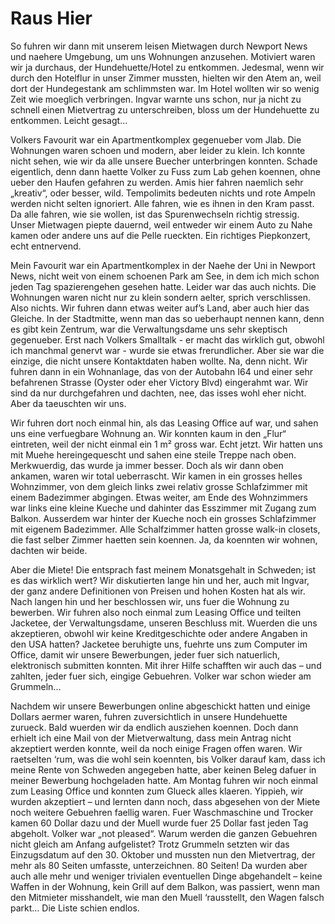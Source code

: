 # Raus Hier

So fuhren wir dann mit unserem leisen Mietwagen durch Newport News und naehere Umgebung, um uns Wohnungen anzusehen. Motiviert waren wir ja durchaus,
der Hundehuette/Hotel zu entkommen. Jedesmal, wenn wir durch den Hotelflur in unser Zimmer mussten, hielten wir den Atem an, weil dort der 
Hundegestank am schlimmsten war. Im Hotel wollten wir so wenig Zeit wie moeglich verbringen. Ingvar warnte uns schon, nur ja nicht zu 
schnell einen Mietvertrag zu unterschreiben, bloss um der Hundehuette zu entkommen. Leicht gesagt…

Volkers Favourit war ein Apartmentkomplex gegenueber vom Jlab. Die Wohnungen waren schoen und modern, aber leider zu klein. 
Ich konnte nicht sehen, wie wir da alle unsere Buecher unterbringen konnten. Schade eigentlich, denn dann haette Volker zu Fuss 
zum Lab gehen koennen, ohne ueber den Haufen gefahren zu werden. Amis hier fahren naemlich sehr „kreativ“, oder besser, wild. 
Tempolimits bedeuten nichts und rote Ampeln werden nicht selten ignoriert. Alle fahren, wie es ihnen in den Kram passt. Da alle 
fahren, wie sie wollen, ist das Spurenwechseln richtig stressig. Unser Mietwagen piepte dauernd, weil entweder wir einem Auto zu 
Nahe kamen oder andere uns auf die Pelle rueckten. Ein richtiges Piepkonzert, echt entnervend.

Mein Favourit war ein Apartmentkomplex in der Naehe der Uni in Newport News, nicht weit von einem schoenen Park am See, in dem ich 
mich schon jeden Tag spazierengehen gesehen hatte. Leider war das auch nichts. Die Wohnungen waren nicht nur zu klein sondern aelter, 
sprich verschlissen. Also nichts. Wir fuhren dann etwas weiter auf’s Land, aber auch hier das Gleiche. In der Stadtmitte, wenn man das 
so ueberhaupt nennen kann, denn es gibt kein Zentrum,  war die Verwaltungsdame uns sehr skeptisch gegenueber. Erst nach Volkers 
Smalltalk - er macht das wirklich gut, obwohl ich manchmal genervt war - wurde sie etwas frerundlicher. Aber sie war die einzige, die nicht 
unsere Kontaktdaten haben wollte. Na, denn nicht. Wir fuhren dann in ein Wohnanlage, das von der Autobahn I64 und einer sehr befahrenen 
Strasse (Oyster oder eher Victory Blvd) eingerahmt war. Wir sind da nur durchgefahren und dachten, nee, das isses wohl eher nicht. Aber da 
taeuschten wir uns. 

Wir fuhren dort noch einmal hin, als das Leasing Office auf war, und sahen uns eine verfuegbare Wohnung an. Wir konnten kaum in 
den „Flur“ eintreten, weil der nicht einmal ein 1 m² gross war. Echt jetzt. Wir hatten uns mit Muehe hereingequescht und sahen 
eine steile Treppe nach oben. Merkwuerdig, das wurde ja immer besser. Doch als wir dann oben ankamen, waren wir total ueberrascht. 
Wir kamen in ein grosses helles Wohnzimmer, von dem gleich links zwei relativ grosse Schlafzimmer mit einem Badezimmer abgingen. 
Etwas weiter, am Ende des Wohnzimmers war links eine kleine Kueche und dahinter das Esszimmer mit Zugang zum Balkon. Ausserdem war 
hinter der Kueche noch ein grosses Schlafzimmer mit eigenem Badezimmer. Alle Schalfzimmer hatten grosse walk-in closets, die fast 
selber Zimmer haetten sein koennen. Ja, da koennten wir wohnen, dachten wir beide.

Aber die Miete! Die entsprach fast meinem Monatsgehalt in Schweden; ist es das wirklich wert? Wir diskutierten lange hin und her, auch 
mit Ingvar, der ganz andere Definitionen von Preisen und hohen Kosten hat als wir. Nach langen hin und her beschlossen wir, uns 
fuer die Wohnung zu bewerben. Wir fuhren also noch einmal zum Leasing Office und teilten Jacketee, der Verwaltungsdame, unseren 
Beschluss mit. Wuerden die uns akzeptieren, obwohl wir keine Kreditgeschichte oder andere Angaben in den USA hatten? Jacketee 
beruhigte uns, fuehrte uns zum Computer im Office, damit wir unsere Bewerbungen, jeder fuer sich natuerlich, elektronisch 
submitten konnten. Mit ihrer Hilfe schafften wir auch das – und zahlten, jeder fuer sich, eingige Gebuehren. Volker war schon 
wieder am Grummeln...   

Nachdem wir unsere Bewerbungen online abgeschickt hatten und einige Dollars aermer waren, fuhren zuversichtlich in unsere 
Hundehuette zurueck. Bald wuerden wir da endlich ausziehen koennen. Doch dann erhielt ich eine Mail von der Mietverwaltung, 
dass mein Antrag nicht akzeptiert werden konnte, weil da noch einige Fragen offen waren. Wir raetselten ‘rum, was die wohl 
sein koennten, bis Volker darauf kam, dass ich meine Rente von Schweden angegeben hatte, aber keinen Beleg dafuer in meiner 
Bewerbung hochgeladen hatte. Am Montag fuhren wir noch einmal zum Leasing Office und konnten zum Glueck alles klaeren. 
Yippieh, wir wurden akzeptiert – und lernten dann noch, dass abgesehen von der Miete noch weitere Gebuehren faellig waren. 
Fuer Waschmaschine und Trocker kamen 60 Dollar dazu und der Muell wurde fuer 25 Dollar fast jeden Tag abgeholt. Volker war 
„not pleased“. Warum werden die ganzen Gebuehren nicht gleich am Anfang aufgelistet? Trotz Grummeln setzten wir das Einzugsdatum 
auf den 30. Oktober und mussten nun den Mietvertrag, der mehr als 80 Seiten umfasste, unterzeichnen. 80 Seiten! Da wurden 
aber auch alle mehr und weniger trivialen eventuellen Dinge abgehandelt – keine Waffen in der Wohnung, kein Grill auf dem 
Balkon, was passiert, wenn man den Mitmieter misshandelt, wie man den Muell ‘rausstellt, den Wagen falsch parkt… Die Liste 
schien endlos.  
